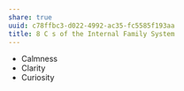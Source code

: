 ```yaml
---
share: true
uuid: c78ffbc3-d022-4992-ac35-fc5585f193aa
title: 8 C s of the Internal Family System
---
```


* Calmness
* Clarity
* Curiosity

